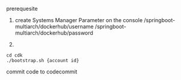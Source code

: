 prerequesite

1. create Systems Manager Parameter on the console
/springboot-multiarch/dockerhub/username
/springboot-multiarch/dockerhub/password

2. 
```
cd cdk
./bootstrap.sh {account id}
```

commit code to codecommit